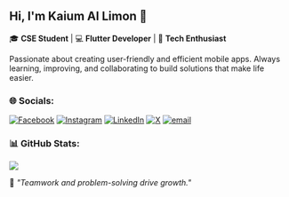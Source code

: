 <!--![banner](banner_2.png)-->

## Hi, I'm Kaium Al Limon 👋  

🎓 **CSE Student** | 💻 **Flutter Developer** | 🚀 **Tech Enthusiast**  

Passionate about creating user-friendly and efficient mobile apps. Always learning, improving, and collaborating to build solutions that make life easier.  

<!--🌱 *"Teamwork and problem-solving drive growth."*  -->

  

### 🌐 Socials:
[![Facebook](https://img.shields.io/badge/Facebook-%231877F2.svg?logo=Facebook&logoColor=white)](https://facebook.com/lemon.exee) [![Instagram](https://img.shields.io/badge/Instagram-%23E4405F.svg?logo=Instagram&logoColor=white)](https://instagram.com/kaiumallimon) [![LinkedIn](https://img.shields.io/badge/LinkedIn-%230077B5.svg?logo=linkedin&logoColor=white)](https://linkedin.com/in/kaiumallimon) [![X](https://img.shields.io/badge/X-black.svg?logo=X&logoColor=white)](https://x.com/kaiumallimon) [![email](https://img.shields.io/badge/Email-D14836?logo=gmail&logoColor=white)](mailto:kalimon291@gmail.com) 

### 📊 GitHub Stats:
![](https://nirzak-streak-stats.vercel.app/?user=kaiumallimon&theme=transparent&hide_border=true)<br/>

🌱 *"Teamwork and problem-solving drive growth."*
